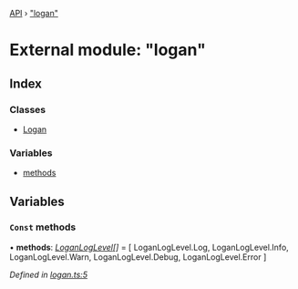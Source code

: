 [API](../README.md) › ["logan"](_logan_.md)

# External module: "logan"


## Index

### Classes

* [Logan](../classes/_logan_.logan.md)

### Variables

* [methods](_logan_.md#const-methods)

## Variables

### `Const` methods

• **methods**: *[LoganLogLevel](../enums/_types_.loganloglevel.md)[]* =  [
  LoganLogLevel.Log,
  LoganLogLevel.Info,
  LoganLogLevel.Warn,
  LoganLogLevel.Debug,
  LoganLogLevel.Error
]

*Defined in [logan.ts:5](https://github.com/ciklum-digital/logan/blob/8316871/packages/core/src/logan.ts#L5)*